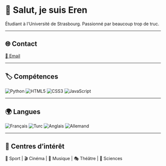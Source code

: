 # 👋 Salut, je suis Eren

Étudiant à l'Université de Strasbourg. Passionné par beaucoup trop de truc.

---

## 🌐 Contact
[📧 Email](mailto:e.guclu@unistra.fr)

---

## 🏷️ Compétences
![Python](https://img.shields.io/badge/Python-3776AB?style=for-the-badge&logo=python&logoColor=white)
![HTML5](https://img.shields.io/badge/HTML5-E34F26?style=for-the-badge&logo=html5&logoColor=white)
![CSS3](https://img.shields.io/badge/CSS3-1572B6?style=for-the-badge&logo=css3&logoColor=white)
![JavaScript](https://img.shields.io/badge/JavaScript-F7DF1E?style=for-the-badge&logo=javascript&logoColor=black)

---

## 🌍 Langues
![Français](https://img.shields.io/badge/Français-C2-4b6d99?style=for-the-badge)
![Turc](https://img.shields.io/badge/Turc-C2-4b6d99?style=for-the-badge)
![Anglais](https://img.shields.io/badge/Anglais-C1–C2-4b6d99?style=for-the-badge)
![Allemand](https://img.shields.io/badge/Allemand-B1-4b6d99?style=for-the-badge)

---

## 🎯 Centres d’intérêt
🏀 Sport | 🎬 Cinéma | 🎵 Musique | 🎭 Théâtre | 🔬 Sciences
